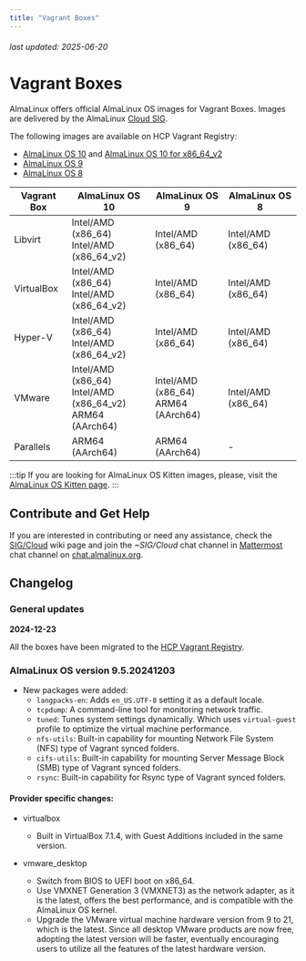 ```yaml
---
title: "Vagrant Boxes"
---
```


###### last updated: 2025-06-20

# Vagrant Boxes

AlmaLinux offers official AlmaLinux OS images for Vagrant Boxes. Images are delivered by the AlmaLinux [Cloud SIG](https://wiki.almalinux.org/sigs/Cloud.html).

The following images are available on HCP Vagrant Registry:

- [AlmaLinux OS 10](https://portal.cloud.hashicorp.com/vagrant/discover/almalinux/10) and [AlmaLinux OS 10 for x86_64_v2](https://portal.cloud.hashicorp.com/vagrant/discover/almalinux/10-x86_64_v2)
- [AlmaLinux OS 9](https://portal.cloud.hashicorp.com/vagrant/discover/almalinux/9)
- [AlmaLinux OS 8](https://portal.cloud.hashicorp.com/vagrant/discover/almalinux/8)

| Vagrant Box | AlmaLinux OS 10                                                | AlmaLinux OS 9                        | AlmaLinux OS 8     |
| ----------- | -------------------------------------------------------------- | ------------------------------------- | ------------------ |
| Libvirt     | Intel/AMD (x86_64)<br>Intel/AMD (x86_64_v2)                    | Intel/AMD (x86_64)                    | Intel/AMD (x86_64) |
| VirtualBox  | Intel/AMD (x86_64)<br>Intel/AMD (x86_64_v2)                    | Intel/AMD (x86_64)                    | Intel/AMD (x86_64) |
| Hyper-V     | Intel/AMD (x86_64)<br>Intel/AMD (x86_64_v2)                    | Intel/AMD (x86_64)                    | Intel/AMD (x86_64) |
| VMware      | Intel/AMD (x86_64)<br>Intel/AMD (x86_64_v2)<br>ARM64 (AArch64) | Intel/AMD (x86_64)<br>ARM64 (AArch64) | Intel/AMD (x86_64) |
| Parallels   | ARM64 (AArch64)                                                | ARM64 (AArch64)                       | -                  |

:::tip
If you are looking for AlmaLinux OS Kitten images, please, visit the [AlmaLinux OS Kitten page](/development/almalinux-os-kitten-10).
:::

## Contribute and Get Help

If you are interested in contributing or need any assistance, check the [SIG/Cloud](/sigs/Cloud) wiki page and join the _~SIG/Cloud_ chat channel in [Mattermost](https://chat.almalinux.org/almalinux/channels/sigcloud) chat channel on [chat.almalinux.org](https://chat.almalinux.org).

## Changelog

### General updates

**2024-12-23**

All the boxes have been migrated to the [HCP Vagrant Registry](https://portal.cloud.hashicorp.com/vagrant/discover/almalinux).

### AlmaLinux OS version **9.5.20241203**

- New packages were added:
  - `langpacks-en`: Adds `en_US.UTF-8` setting it as a default locale.
  - `tcpdump`: A command-line tool for monitoring network traffic.
  - `tuned`: Tunes system settings dynamically. Which uses `virtual-guest` profile to optimize the virtual machine performance.
  - `nfs-utils`: Built-in capability for mounting Network File System (NFS) type of Vagrant synced folders.
  - `cifs-utils`: Built-in capability for mounting Server Message Block (SMB) type of Vagrant synced folders.
  - `rsync`: Built-in capability for Rsync type of Vagrant synced folders.

#### Provider specific changes:

- virtualbox

  - Built in VirtualBox 7.1.4, with Guest Additions included in the same version.

- vmware_desktop
  - Switch from BIOS to UEFI boot on x86_64.
  - Use VMXNET Generation 3 (VMXNET3) as the network adapter, as it is the latest, offers the best performance, and is compatible with the AlmaLinux OS kernel.
  - Upgrade the VMware virtual machine hardware version from 9 to 21, which is the latest. Since all desktop VMware products are now free, adopting the latest version will be faster, eventually encouraging users to utilize all the features of the latest hardware version.
